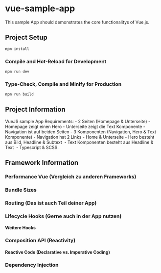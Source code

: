 # vue-sample-app

This sample App should demonstrates the core functionalitys of Vue.js.

## Project Setup

```sh
npm install
```

### Compile and Hot-Reload for Development

```sh
npm run dev
```

### Type-Check, Compile and Minify for Production

```sh
npm run build
```

## Project Information

VueJS sample App Requirements: - 2 Seiten (Homepage & Unterseite) - Homepage zeigt einen Hero - Unterseite zeigt die Text Komponente - Navigation ist auf beiden Seiten - 3 Komponenten (Navigation, Hero & Text Komponente) - Navigation hat 2 Links - Home & Unterseite - Hero besteht aus Bild, Headline & Subtext  - Text Komponenten besteht aus Headline & Text  - Typescript & SCSS.

## Framework Information

### Performance Vue (Vergleich zu anderen Frameworks)

### Bundle Sizes

### Routing (Das ist auch Teil deiner App)

### Lifecycle Hooks (Gerne auch in der App nutzen)

#### Weitere Hooks

### Composition API (Reactivity)

#### Reactive Code (Declarative vs. Imperative Coding)

### Dependency Injection
